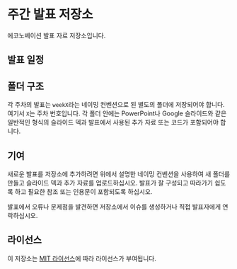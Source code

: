 # 주간 발표 저장소

에코노베이션 발표 자료 저장소입니다.

## 발표 일정



## 폴더 구조

각 주차의 발표는 `weekX`라는 네이밍 컨벤션으로 된 별도의 폴더에 저장되어야 합니다. 여기서 `X`는 주차 번호입니다. 각 폴더 안에는 PowerPoint나 Google 슬라이드와 같은 일반적인 형식의 슬라이드 덱과 발표에서 사용된 추가 자료 또는 코드가 포함되어야 합니다.

## 기여

새로운 발표를 저장소에 추가하려면 위에서 설명한 네이밍 컨벤션을 사용하여 새 폴더를 만들고 슬라이드 덱과 추가 자료를 업로드하십시오. 발표가 잘 구성되고 따라가기 쉽도록 하고 필요한 참조 또는 인용문이 포함되도록 하십시오.

발표에서 오류나 문제점을 발견하면 저장소에서 이슈를 생성하거나 직접 발표자에게 연락하십시오.

## 라이선스

이 저장소는 [MIT 라이선스](LICENSE.md)에 따라 라이선스가 부여됩니다.

